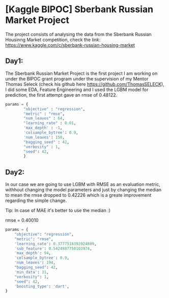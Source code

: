 # [Kaggle BIPOC] Sberbank Russian Market Project
The project consists of analysing the data from the Sberbank Russian Housinng Market competition, check the link: https://www.kaggle.com/c/sberbank-russian-housing-market

## Day1:
The Sberbank Russian Market Project is the first project I am working on under the BIPOC grant  program under the supervision of my Mentor Thomas Seleck (check his github here https://github.com/ThomasSELECK), I did some EDA, Feature Engineering and I used the LGBM model for prediction, the first attempt gave an rmse of 0.48122.
```python
params = {
        "objective" : "regression",
        "metric" : "rmse",
        "num_leaves" : 64,
        "learning_rate" : 0.01,
        'max_depth' : -1,
        'colsample_bytree': 0.9,
        'num_leaves': 150,
        "bagging_seed" : 42,
        "verbosity" : 1,
        "seed": 42,
        }
```
## Day2:
In our case we are going to use LGBM with RMSE as an evaluation metric, withhout changing the model parameters and just by changing the median to mean the rmse dropped to 0.42226 which is a greate improvement regarding the simple change.

Tip: In case of MAE it's better to use the median :)

rmse = 0.40010
```python
params = {
    "objective": "regression",
    "metric": "rmse",
    'learning_rate': 0.3777518392924809,
    'sub_feature': 0.5424987750103974,
    'max_depth': 94,
    'colsample_bytree': 0.9,
    'num_leaves': 194,
    "bagging_seed": 42,
    'min_data': 31,
    "verbosity": 1,
    "seed": 42,
    'boosting_type': 'dart',
}


```


